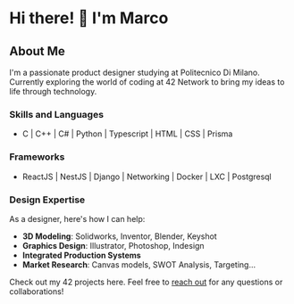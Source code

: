 # Hi there! 👋 I'm Marco

## About Me
I'm a passionate product designer studying at Politecnico Di Milano. Currently exploring the world of coding at 42 Network to bring my ideas to life through technology.

### Skills and Languages
- C | C++ | C# | Python | Typescript | HTML | CSS | Prisma

### Frameworks
- ReactJS | NestJS | Django | Networking | Docker | LXC | Postgresql

### Design Expertise
As a designer, here's how I can help:
- **3D Modeling**: Solidworks, Inventor, Blender, Keyshot
- **Graphics Design**: Illustrator, Photoshop, Indesign
- **Integrated Production Systems**
- **Market Research**: Canvas models, SWOT Analysis, Targeting...

Check out my 42 projects here. Feel free to [reach out](mailto:msebastiani93@gmail.com?subject=FromGithub) for any questions or collaborations!
